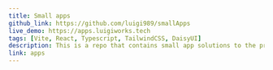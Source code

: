 ```yaml
---
title: Small apps
github_link: https://github.com/luigi989/smallApps
live_demo: https://apps.luigiworks.tech
tags: [Vite, React, Typescript, TailwindCSS, DaisyUI]
description: This is a repo that contains small app solutions to the problems listed on Apps idea collection.
link: apps
---
```

